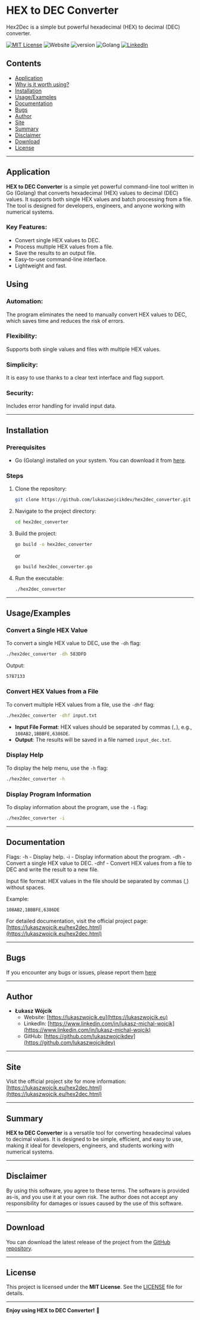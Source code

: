 # HEX to DEC Converter
Hex2Dec is a simple but powerful hexadecimal (HEX) to decimal (DEC) converter.

[![MIT License](https://img.shields.io/badge/License-MIT-green.svg)](https://choosealicense.com/licenses/mit/)
![Website](https://img.shields.io/website?url=https://lukaszwojcik.eu/hex2dec)
![version](https://img.shields.io/badge/version-1.0c-blue)
![Golang](https://img.shields.io/badge/-Golang-00ADD8?logo=Go&logoColor=white&style=flat)
[![LinkedIn](https://img.shields.io/badge/LinkedIn-Connect-blue?style=social&logo=linkedin)](https://www.linkedin.com/in/lukasz-michal-wojcik)

## Contents
- [Application](#application)
- [Why is it worth using?](#using)
- [Installation](#installation)
- [Usage/Examples](#usageexamples)
- [Documentation](#documentation)
- [Bugs](#bugs)
- [Author](#author)
- [Site](#site)
- [Summary](#summary)
- [Disclaimer](#disclaimer)
- [Download](#download)
- [License](#license)

---

## Application

**HEX to DEC Converter** is a simple yet powerful command-line tool written in Go (Golang) that converts hexadecimal (HEX) values to decimal (DEC) values. It supports both single HEX values and batch processing from a file. The tool is designed for developers, engineers, and anyone working with numerical systems.

### Key Features:
- Convert single HEX values to DEC.
- Process multiple HEX values from a file.
- Save the results to an output file.
- Easy-to-use command-line interface.
- Lightweight and fast.

## Using

### Automation:
The program eliminates the need to manually convert HEX values ​​to DEC, which saves time and reduces the risk of errors.

### Flexibility:
Supports both single values ​​and files with multiple HEX values.

### Simplicity:
It is easy to use thanks to a clear text interface and flag support.

### Security:
Includes error handling for invalid input data.

---

## Installation

### Prerequisites
- Go (Golang) installed on your system. You can download it from [here](https://golang.org/dl/).

### Steps
1. Clone the repository:
   ```bash
   git clone https://github.com/lukaszwojcikdev/hex2dec_converter.git
   ```
2. Navigate to the project directory:
   ```bash
   cd hex2dec_converter
   ```
3. Build the project:
   ```bash
   go build -o hex2dec_converter
   ```
   or
   ```bash
   go build hex2dec_converter.go
   ```
5. Run the executable:
   ```bash
   ./hex2dec_converter
   ```
---

## Usage/Examples

### Convert a Single HEX Value
To convert a single HEX value to DEC, use the `-dh` flag:
```bash
./hex2dec_converter -dh 583DFD
```
Output:
```
5787133
```

### Convert HEX Values from a File
To convert multiple HEX values from a file, use the `-dhf` flag:
```bash
./hex2dec_converter -dhf input.txt
```
- **Input File Format**: HEX values should be separated by commas (`,`), e.g., `108AB2,1BBBFE,6386DE`.
- **Output**: The results will be saved in a file named `input_dec.txt`.

### Display Help
To display the help menu, use the `-h` flag:
```bash
./hex2dec_converter -h
```

### Display Program Information
To display information about the program, use the `-i` flag:
```bash
./hex2dec_converter -i
```

---
## Documentation
Flags:
-h - Display help.
-i - Display information about the program.
-dh - Convert a single HEX value to DEC.
-dhf - Convert HEX values ​​from a file to DEC and write the result to a new file.

Input file format:
HEX values ​​in the file should be separated by commas (,) without spaces.

Example:
```
108AB2,1BBBFE,6386DE
```

For detailed documentation, visit the official project page:  
[https://lukaszwojcik.eu/hex2dec.html](https://lukaszwojcik.eu/hex2dec.html)

---
## Bugs
If you encounter any bugs or issues, please report them [here](https://github.com/lukaszwojcikdev/hex2dec_converter/issues)

---
## Author
- **Łukasz Wójcik**  
  - Website: [https://lukaszwojcik.eu](https://lukaszwojcik.eu)  
  - LinkedIn: [https://www.linkedin.com/in/lukasz-michal-wojcik](https://www.linkedin.com/in/lukasz-michal-wojcik)  
  - GitHub: [https://github.com/lukaszwojcikdev](https://github.com/lukaszwojcikdev)

---
## Site
Visit the official project site for more information:  
[https://lukaszwojcik.eu/hex2dec.html](https://lukaszwojcik.eu/hex2dec.html)

---
## Summary
**HEX to DEC Converter** is a versatile tool for converting hexadecimal values to decimal values. It is designed to be simple, efficient, and easy to use, making it ideal for developers, engineers, and students working with numerical systems.

---
## Disclaimer
By using this software, you agree to these terms. The software is provided as-is, and you use it at your own risk. The author does not accept any responsibility for damages or issues caused by the use of this software.

---
## Download
You can download the latest release of the project from the [GitHub repository](https://github.com/lukaszwojcikdev/hex2dec_converter/releases).

---
## License
This project is licensed under the **MIT License**. See the [LICENSE](LICENSE) file for details.

---
**Enjoy using HEX to DEC Converter!** 🚀
